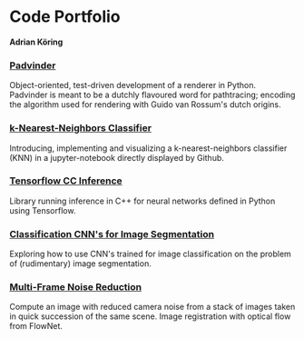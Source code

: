 # Code Portfolio

**Adrian Köring**

### [Padvinder](https://github.com/adriankoering/padvinder)

Object-oriented, test-driven development of a renderer in Python. Padvinder is meant to be a dutchly flavoured word for pathtracing; encoding the algorithm used for rendering with Guido van Rossum's dutch origins.

### [k-Nearest-Neighbors Classifier](https://github.com/adriankoering/k-nearest-neighbors-classifier)
Introducing, implementing and visualizing a k-nearest-neighbors classifier (KNN) in a jupyter-notebook directly displayed by Github.


### [Tensorflow CC Inference](https://github.com/adriankoering/tensorflow-cc-inference)
Library running inference in C++ for neural networks defined in Python using Tensorflow.

### [Classification CNN's for Image Segmentation](https://github.com/adriankoering/classification-cnns-for-segmentation)
Exploring how to use CNN's trained for image classification on the problem of (rudimentary) image segmentation.

### [Multi-Frame Noise Reduction](https://github.com/adriankoering/multi-frame-noise-reduction)
Compute an image with reduced camera noise from a stack of images taken in quick succession of the same scene. Image registration with optical flow from FlowNet.
